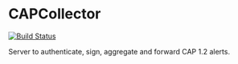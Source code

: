 CAPCollector 
============
[![Build Status](https://travis-ci.org/CAPTools/CAPCollector.svg?branch=master)](https://travis-ci.org/CAPTools/CAPCollector)

Server to authenticate, sign, aggregate and forward CAP 1.2 alerts.
